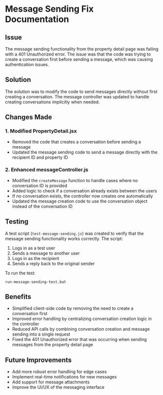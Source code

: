 # Message Sending Fix Documentation

## Issue
The message sending functionality from the property detail page was failing with a 401 Unauthorized error. The issue was that the code was trying to create a conversation first before sending a message, which was causing authentication issues.

## Solution
The solution was to modify the code to send messages directly without first creating a conversation. The message controller was updated to handle creating conversations implicitly when needed.

## Changes Made

### 1. Modified PropertyDetail.jsx
- Removed the code that creates a conversation before sending a message
- Updated the message sending code to send a message directly with the recipient ID and property ID

### 2. Enhanced messageController.js
- Modified the `createMessage` function to handle cases where no conversation ID is provided
- Added logic to check if a conversation already exists between the users
- If no conversation exists, the controller now creates one automatically
- Updated the message creation code to use the conversation object instead of the conversation ID

## Testing
A test script (`test-message-sending.js`) was created to verify that the message sending functionality works correctly. The script:
1. Logs in as a test user
2. Sends a message to another user
3. Logs in as the recipient
4. Sends a reply back to the original sender

To run the test:
```
run-message-sending-test.bat
```

## Benefits
- Simplified client-side code by removing the need to create a conversation first
- Improved error handling by centralizing conversation creation logic in the controller
- Reduced API calls by combining conversation creation and message sending into a single request
- Fixed the 401 Unauthorized error that was occurring when sending messages from the property detail page

## Future Improvements
- Add more robust error handling for edge cases
- Implement real-time notifications for new messages
- Add support for message attachments
- Improve the UI/UX of the messaging interface
